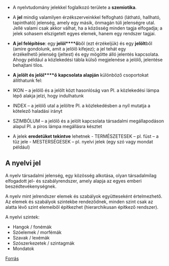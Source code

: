 - A nyelvtudomány jelekkel foglalkozó területe a **szemiotika**.
- A **jel** mindig valamilyen érzékszerveinkkel felfogható (látható, hallható, tapintható) jelenség, amely egy másik, önmagán túli jelenségre utal. Jellé valami csak akkor válhat, ha a közösség minden tagja elfogadja; a jelek sohasem elszigetelt egyes elemek, hanem egy rendszer tagjai.
- **A jel felépítése**: egy **jelöl****ő**ből (ezt érzékeljük) és egy **jelölt**ből (amire gondolunk, amit a jelölő kifejez); a jel tehát egy érzékelhető jelenség (jeltest) és egy mögötte álló jelentés kapcsolata. Ahogy például a közlekedési tábla külső megjelenése a jelölő, jelentése behajtani tilos.
- **A jelölt és jelöl****ő** **kapcsolata alapján** különböző csoportokat állíthatunk fel:

- IKON – a jelölő és a jelölt közt hasonlóság van
	Pl. a közlekedési lámpa lépő alakja jelzi, hogy indulhatunk

- INDEX – a jelölő utal a jelöltre
	Pl. a közlekedésben a nyíl mutatja a kötelező haladási irányt

- SZIMBÓLUM – a jelölő és a jelölt kapcsolata társadalmi megállapodáson alapul
	Pl. a piros lámpa megállásra késztet
- A jelek **eredetüket tekintve** lehetnek
- TERMÉSZETESEK – pl. füst – a tűz jele
- MESTERSÉGESEK – pl. nyelvi jelek (egy szó vagy mondat például)
## **A nyelvi jel**

A nyelv társadalmi jelenség, egy közösség alkotása, olyan társadalmilag elfogadott jel- és szabályrendszer, amely alapja az egyes emberi beszédtevékenységnek.

A nyelv mint jelrendszer elemek és szabályok együtteseként értelmezhető. Az elemek és szabályok szintekbe rendeződnek, minden szint csak az alatta lévő szint elemeiből építkezhet (hierarchikusan építkező rendszer).

A nyelvi szintek:
- Hangok / fonémák
- Szóelemek / morfémák
- Szavak / lexémák
- Szószerkezetek / szintagmák
- Mondatok

[Forrás](https://erettsegitetelek.com/2021/01/a-nyelv-mint-jelrendszer/)
